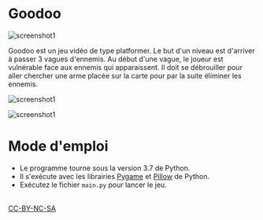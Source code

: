 # Goodoo

![screenshot1](resources/screenshot1.jpg "Menu")

Goodoo est un jeu vidéo de type platformer.
Le but d'un niveau est d'arriver à passer 3 vagues d'ennemis. Au début d'une vague, le joueur est vulnérable face aux ennemis qui apparaissent. Il doit se débrouiller pour aller chercher une arme placée sur la carte pour par la suite éliminer les ennemis.

![screenshot1](resources/screenshot2.jpg "Level 1")

![screenshot1](resources/screenshot3.jpg "Level 2")

# Mode d'emploi

- Le programme tourne sous la version 3.7 de Python.
- Il s'exécute avec les librairies <a href="https://www.pygame.org/wiki/GettingStarted">Pygame</a> et <a href="https://pillow.readthedocs.io/en/stable/installation.html">Pillow</a> de Python.
- Exécutez le fichier <code>main.py</code> pour lancer le jeu.

<br>
<a href="https://creativecommons.org/licenses/by-nc-sa/4.0/">CC-BY-NC-SA</a>
